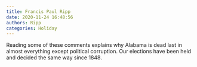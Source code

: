 ```yaml
---
title: Francis Paul Ripp
date: 2020-11-24 16:48:56
authors: Ripp
categories: Holiday
---
```


 Reading some of these comments explains why Alabama is dead last in almost everything except political corruption. Our elections have been held and decided the same way since 1848.